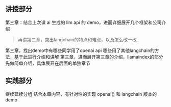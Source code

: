 讲授部分
------
第三章：结合上次课 ai 生成的 llm api 的 demo，进而详细展开几个框架和公司介绍
> 再讲第二章，突出langchain的特点和难点，以及怎么改一改

第三章，找出demo中有哪些同学用了openai api 哪些用了其他langchain的方法，基于此进行介绍和讲解
第三章，进而展开第三章的介绍，llamaindex的部分先做简单介绍，具体展开在后面的单独章节

实践部分
-----------------
继续延续分组
结合本章内容，有针对性的实现 openai() 和 langchain 版本的 demo

